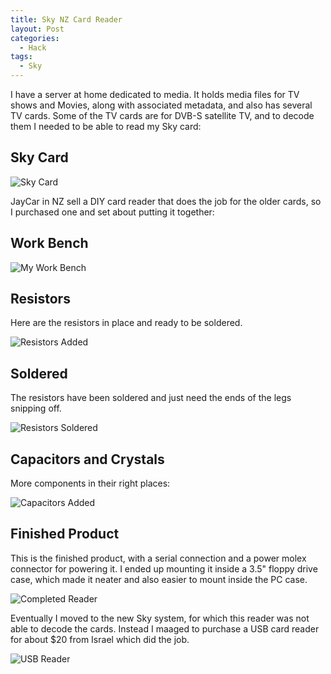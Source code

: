 ```yaml
---
title: Sky NZ Card Reader
layout: Post
categories:
  - Hack
tags:
  - Sky
---
```


I have a server at home dedicated to media. It holds media files for TV shows and Movies, along with associated metadata, and also has several TV cards. Some of the TV cards are for DVB-S satellite TV, and to decode them I needed to be able to read my Sky card:

<!-- more -->

## Sky Card

![Sky Card](./IMG_4019.jpg)

JayCar in NZ sell a DIY card reader that does the job for the older cards, so I purchased one and set about putting it together:

## Work Bench

![My Work Bench](./IMG_1065.jpg)

## Resistors

Here are the resistors in place and ready to be soldered.

![Resistors Added](./IMG_1067.jpg)

## Soldered

The resistors have been soldered and just need the ends of the legs snipping off.

![Resistors Soldered](./IMG_1068.jpg)

## Capacitors and Crystals

More components in their right places:

![Capacitors Added](./IMG_1070.jpg)

## Finished Product

This is the finished product, with a serial connection and a power molex connector for powering it. I ended up mounting it inside a 3.5" floppy drive case, which made it neater and also easier to mount inside the PC case.

![Completed Reader](./IMG_1073.jpg)

Eventually I moved to the new Sky system, for which this reader was not able to decode the cards. Instead I maaged to purchase a USB card reader for about $20 from Israel which did the job.

![USB Reader](./IMG_3461.jpg)
